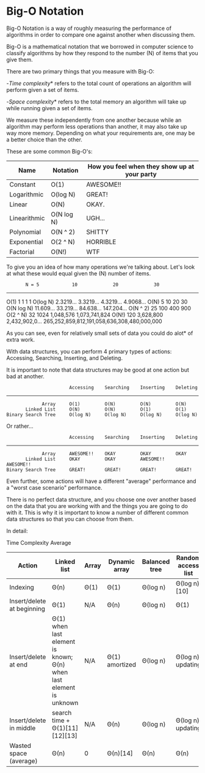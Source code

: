 # Big-O Notation
Big-O Notation is a way of roughly measuring the performance of algorithms
in order to compare one against another when discussing them.

Big-O is a mathematical notation that we borrowed in computer science to
classify algorithms by how they respond to the number (N) of items that you
give them.

There are two primary things that you measure with Big-O:

-*Time complexity** refers to the total count of operations an algorithm
  will perform given a set of items.

-*Space complexity** refers to the total memory an algorithm will take up
  while running given a set of items.

We measure these independently from one another because while an algorithm
may perform less operations than another, it may also take up way more
memory. Depending on what your requirements are, one may be a better choice
than the other.

These are some common Big-O's:

|Name         | Notation    |How you feel when they show up at your party
|-------------|-------------|-------------------------------------------
|Constant     | O(1)        |AWESOME!!
|Logarithmic  | O(log N)    |GREAT!
|Linear       | O(N)        |OKAY.
|Linearithmic | O(N log N)  |UGH...
|Polynomial   | O(N ^ 2)    |SHITTY
|Exponential  | O(2 ^ N)    |HORRIBLE
|Factorial    | O(N!)       |WTF

To give you an idea of how many operations we're talking about. Let's look
at what these would equal given the (N) number of items.

           N = 5            10             20             30
-----------------------------------------------------------------------
O(1)           1            1              1              1
O(log N)       2.3219...    3.3219...      4.3219...      4.9068...
O(N)           5            10             20             30
O(N log N)     11.609...    33.219...      84.638...      147.204...
O(N ^ 2)       25           100            400            900
O(2 ^ N)       32           1024           1,048,576      1,073,741,824
O(N!)          120          3,628,800      2,432,902,0... 265,252,859,812,191,058,636,308,480,000,000

As you can see, even for relatively small sets of data you could do alot*
of extra work.

With data structures, you can perform 4 primary types of actions:
Accessing, Searching, Inserting, and Deleting.

It is important to note that data structures may be good at one action but
bad at another.

                           Accessing    Searching    Inserting    Deleting
   -------------------------------------------------------------------------
                 Array     O(1)         O(N)         O(N)         O(N)
           Linked List     O(N)         O(N)         O(1)         O(1)
    Binary Search Tree     O(log N)     O(log N)     O(log N)     O(log N)

Or rather...

                           Accessing    Searching    Inserting    Deleting
   -------------------------------------------------------------------------
                 Array     AWESOME!!    OKAY         OKAY         OKAY
           Linked List     OKAY         OKAY         AWESOME!!    AWESOME!!
    Binary Search Tree     GREAT!       GREAT!       GREAT!       GREAT!

Even further, some actions will have a different "average" performance and a
"worst case scenario" performance.

There is no perfect data structure, and you choose one over another based on
the data that you are working with and the things you are going to do with
it. This is why it is important to know a number of different common data
structures so that you can choose from them.

In detail:

Time Complexity Average

Action                   |Linked list|Array|Dynamic array|Balanced tree|Random access list|hashed array tree|
-------------------------|-----------|-----|-------------|-------------|------------------|-----------------|
Indexing                  |Θ(n)|Θ(1)|Θ(1)|Θ(log n)|Θ(log n)[10]|Θ(1)|
Insert/delete at beginning|Θ(1)|N/A|Θ(n)|Θ(log n)|Θ(1)|Θ(n)|
Insert/delete at end      |Θ(1) when last element is known; Θ(n) when last element is unknown|N/A|Θ(1) amortized|Θ(log n)|Θ(log n) updating|Θ(1) amortized|
Insert/delete in middle   |search time + Θ(1)[11][12][13]|N/A|Θ(n)|Θ(log n)|Θ(log n) updating|Θ(n)|
Wasted space (average)    |Θ(n)|0|Θ(n)[14]|Θ(n)|Θ(n)|Θ(√n)|
